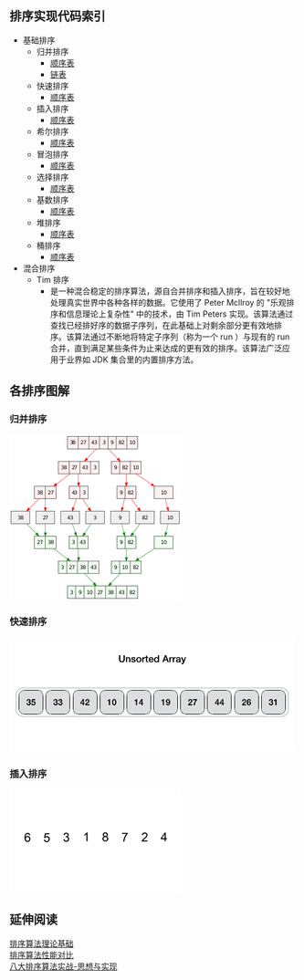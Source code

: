 ## 排序实现代码索引
  
* 基础排序
  * 归并排序
    * [顺序表](./Java/com/commonsorts/MergeSort.java)
    * [链表](./../../Leetcode%20Practices/algorithms/medium/148%20Sort%20List.java) 
  * 快速排序
    * [顺序表](./Java/com/commonsorts/QuickSort.java)
  * 插入排序
    * [顺序表](./Java/com/commonsorts/InsertSort.java)
  * 希尔排序
    * [顺序表](./Java/com/commonsorts/ShellSort.java)
  * 冒泡排序
    * [顺序表](./Java/com/commonsorts/BubbleSort.java)
  * 选择排序
    * [顺序表](./Java/com/commonsorts/SelectSort.java)
  * 基数排序
    * [顺序表](./Java/com/commonsorts/RadixSort.java)
  * 堆排序
    * [顺序表](./Java/com/commonsorts/HeapSort.java)
  * 桶排序
    * [顺序表](./Java/com/commonsorts/BucketSort.java)
* 混合排序
  * Tim 排序
    * 是一种混合稳定的排序算法，源自合并排序和插入排序，旨在较好地处理真实世界中各种各样的数据。它使用了 Peter Mcllroy 的 "乐观排序和信息理论上复杂性" 中的技术，由 Tim Peters 实现。该算法通过查找已经排好序的数据子序列，在此基础上对剩余部分更有效地排序。该算法通过不断地将特定子序列（称为一个 run ）与现有的 run 合并，直到满足某些条件为止来达成的更有效的排序。该算法广泛应用于业界如 JDK 集合里的内置排序方法。
    
  
  
## 各排序图解
  
### 归并排序  
![](./归并排序.png)
  
### 快速排序  
![](./快速排序.gif)
  
### 插入排序  
![](./插入排序.gif)
  
  
  
## 延伸阅读
[排序算法理论基础](./排序算法理论基础.md)  
[排序算法性能对比](./排序算法性能对比.png)  
[八大排序算法实战-思想与实现](./八大排序算法实战-思想与实现.md)  
  

